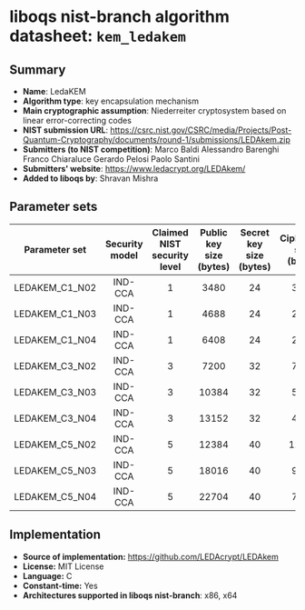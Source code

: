 liboqs nist-branch algorithm datasheet: `kem_ledakem`
======================================================

Summary
-------

- **Name**: LedaKEM
- **Algorithm type**: key encapsulation mechanism
- **Main cryptographic assumption**: Niederreiter cryptosystem based on linear error-correcting codes
- **NIST submission URL**: https://csrc.nist.gov/CSRC/media/Projects/Post-Quantum-Cryptography/documents/round-1/submissions/LEDAkem.zip
- **Submitters (to NIST competition)**: Marco Baldi Alessandro Barenghi Franco Chiaraluce Gerardo Pelosi Paolo Santini
- **Submitters' website**: https://www.ledacrypt.org/LEDAkem/
- **Added to liboqs by**: Shravan Mishra

Parameter sets
--------------

| Parameter set  | Security model | Claimed NIST security level | Public key size (bytes) | Secret key size (bytes) | Ciphertext size (bytes) | Shared secret size (bytes) |
|----------------|:--------------:|:---------------------------:|:-----------------------:|:-----------------------:|:-----------------------:|:--------------------------:|
| LEDAKEM_C1_N02 |     IND-CCA    |              1              |           3480          |            24           |           3480          |             32             |
| LEDAKEM_C1_N03 |     IND-CCA    |              1              |           4688          |            24           |           2344          |             32             |
| LEDAKEM_C1_N04 |     IND-CCA    |              1              |           6408          |            24           |           2136          |             32             |
| LEDAKEM_C3_N02 |     IND-CCA    |              3              |           7200          |            32           |           7200          |             48             |
| LEDAKEM_C3_N03 |     IND-CCA    |              3              |          10384          |            32           |           5192          |             48             |
| LEDAKEM_C3_N04 |     IND-CCA    |              3              |          13152          |            32           |           4384          |             48             |
| LEDAKEM_C5_N02 |     IND-CCA    |              5              |          12384          |            40           |          12384          |             64             |
| LEDAKEM_C5_N03 |     IND-CCA    |              5              |          18016          |            40           |           9008          |             64             |
| LEDAKEM_C5_N04 |     IND-CCA    |              5              |          22704          |            40           |           7568          |             64             |

Implementation
--------------

- **Source of implementation:** https://github.com/LEDAcrypt/LEDAkem
- **License:** MIT License
- **Language:** C
- **Constant-time:** Yes
- **Architectures supported in liboqs nist-branch**: x86, x64
